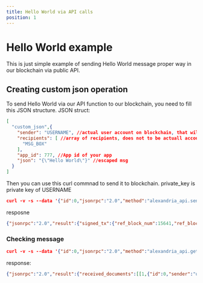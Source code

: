```yaml
---
title: Hello World via API calls
position: 1
---
```


# Hello World example
This is just simple example of sending Hello World message proper way in our blockchain via public API.

## Creating custom json operation
To send Hello World via our API function to our blockchain, you need to fill this JSON structure.
JSON struct:
```json
[
  "custom_json",{
    "sender": "USERNAME", //actual user account on blockchain, that will sign this transaction
    "recipients": [ //array of recipients, does not to be actuall account on blockchain, but you are free to used for your app logic
      "MSG_BOX" 
    ],
    "app_id": 777, //App id of your app
    "json": "{\"Hello World\"}" //escaped msg
  }
]
```
Then you can use this curl commnad to send it to blockchain.
private_key is private key of USERNAME
```json
curl -v -s --data '{"id":0,"jsonrpc":"2.0","method":"alexandria_api.send_and_sign_operation", "params":{"op": ["custom_json",{"sender": "USERNAME", "recipients": [ "MSG_BOX" ],"app_id": 777, "json": "{ \"msg\" : \"Hello World\"}"}], "pk" : private_key}}' https://API_URL
```
resposne
```json
{"jsonrpc":"2.0","result":{"signed_tx":{"ref_block_num":15641,"ref_block_prefix":973882209,"expiration":"2019-04-04T12:39:12","operations":[["custom_json",{"fee":"0.010000 SPHTX","sender":"user1","recipients":["MSG_BOX"],"app_id":777,"json":"{ \"msg\" :\"Hello World\"}"}]],"extensions":[],"signatures":["20044265aecd561bd3cf05bae0eab195698a16f5cba8eb8f69e930b4992be0144558437db2503fbbec748c29c8a667d44399e38d75e215138d1eb2ccd10c8f73f7"],"transaction_id":"418cf08ac9192aa309c31357d3caf0d3bc214362","block_num":81178,"transaction_num":0}},"id":0}
```

### Checking message
```json
curl -v -s --data '{"id":0,"jsonrpc":"2.0","method":"alexandria_api.get_received_documents", "params":{ "app_id": 777, "account_name": "USERNAME", "search_type": "by_sender_reverse", "start": "1", "count": 10 }}' https://API_URL
```

response:
```json
{"jsonrpc":"2.0","result":{"received_documents":[[1,{"id":0,"sender":"user1","recipients":["MSG_BOX"],"app_id":777,"data":"{ \"msg\" :\"Hello World\"}","received":"2019-04-04T12:38:42","binary":false}]]},"id":0}
```



